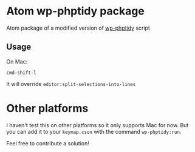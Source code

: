 # Atom wp-phptidy package

Atom package of a modified version of [wp-phptidy](https://github.com/scribu/wp-phptidy) script

## Usage

On Mac:
```
cmd-shift-l
```

It will override `editor:split-selections-into-lines`

# Other platforms 
I haven't test this on other platforms so it only supports Mac for now. But you can add it to your `keymap.cson` with the command `wp-phptidy:run`.

Feel free to contribute a solution!
